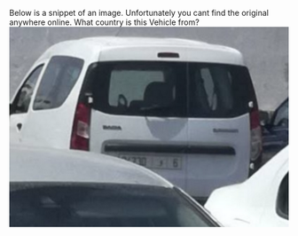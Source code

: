 Below is a snippet of an image. Unfortunately you cant find the original anywhere online. What country is this Vehicle from?
![Vehicle](Country.png)
